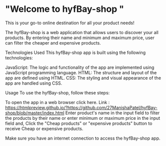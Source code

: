 # "Welcome to hyfBay-shop "
This is your go-to online destination for all your product needs! 

The hyfBay-shop is a web application that allows users to discover your all products. 
By entering their name and minimum and maximum price, user can filter the cheaper and expensive products.

Technologies Used
This hyfBay-shop app is built using the following technologies:

JavaScript: The logic and functionality of the app are implemented using JavaScript programming language.
HTML: The structure and layout of the app are defined using HTML.
CSS: The styling and visual appearance of the app are handled using CSS.

Usage
To use the hyfBay-shop, follow these steps:

To open the app in a web browser click here. Link : https://htmlpreview.github.io/?https://github.com/27ManishaPatel/hyfBay-shop/blob/master/index.html
Enter product's name  in the input field to filter the products by their name or enter minimum or maximum price  in the input field and,
Click the "Cheap products" or "expensive products"  button to receive Cheap or expensive products.

Make sure you have an internet connection to access the hyfBay-shop app.
